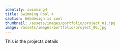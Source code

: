 ```yaml
---
identity: swimming4
title: Swimming Pool 4
caption: Webdesign is cool
thumbnail: /assets/images/portfolio/project_01.jpg
image: /assets/images/portfolio/project_06.jpg
---
```

This is the projects details
